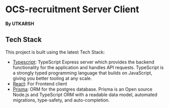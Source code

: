 # OCS-recruitment Server Client 

**By UTKARSH** 

## Tech Stack

This project is built using the latest Tech Stack:
- [Typescript](https://www.typescriptlang.org/): TypeScript Express server which provides the backend functionality for the application and handles API requests. TypeScript is a strongly typed programming language that builds on JavaScript, giving you better tooling at any scale.
- [React](https://react.dev/): For Frontend client
- [Prisma](https://www.prisma.io/): ORM for the postgres database. Prisma is an Open source Node.js and TypeScript ORM with a readable data model, automated migrations, type-safety, and auto-completion.

